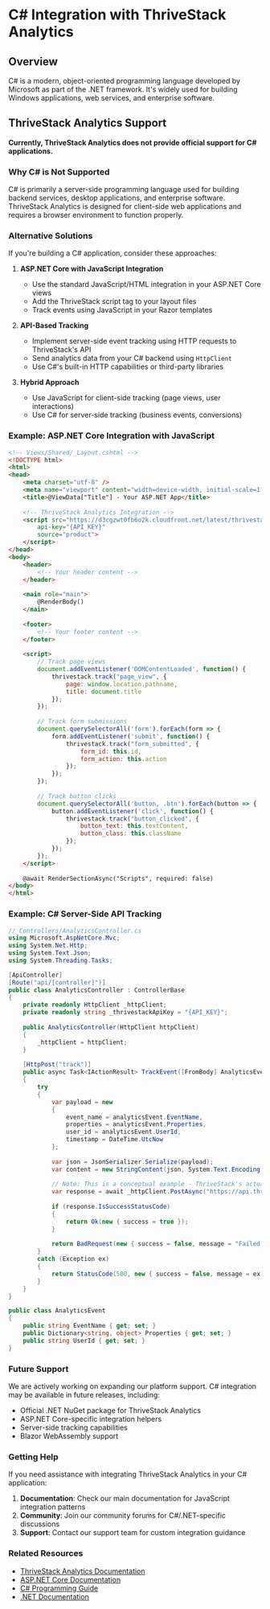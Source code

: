 # C# Integration with ThriveStack Analytics

## Overview

C# is a modern, object-oriented programming language developed by Microsoft as part of the .NET framework. It's widely used for building Windows applications, web services, and enterprise software.

## ThriveStack Analytics Support

**Currently, ThriveStack Analytics does not provide official support for C# applications.**

### Why C# is Not Supported

C# is primarily a server-side programming language used for building backend services, desktop applications, and enterprise software. ThriveStack Analytics is designed for client-side web applications and requires a browser environment to function properly.

### Alternative Solutions

If you're building a C# application, consider these approaches:

1. **ASP.NET Core with JavaScript Integration**
   - Use the standard JavaScript/HTML integration in your ASP.NET Core views
   - Add the ThriveStack script tag to your layout files
   - Track events using JavaScript in your Razor templates

2. **API-Based Tracking**
   - Implement server-side event tracking using HTTP requests to ThriveStack's API
   - Send analytics data from your C# backend using `HttpClient`
   - Use C#'s built-in HTTP capabilities or third-party libraries

3. **Hybrid Approach**
   - Use JavaScript for client-side tracking (page views, user interactions)
   - Use C# for server-side tracking (business events, conversions)

### Example: ASP.NET Core Integration with JavaScript

```html
<!-- Views/Shared/_Layout.cshtml -->
<!DOCTYPE html>
<html>
<head>
    <meta charset="utf-8" />
    <meta name="viewport" content="width=device-width, initial-scale=1.0" />
    <title>@ViewData["Title"] - Your ASP.NET App</title>
    
    <!-- ThriveStack Analytics Integration -->
    <script src="https://d3cgzwt0fb6o2k.cloudfront.net/latest/thrivestack.js" 
        api-key="{API_KEY}" 
        source="product">
    </script>
</head>
<body>
    <header>
        <!-- Your header content -->
    </header>
    
    <main role="main">
        @RenderBody()
    </main>
    
    <footer>
        <!-- Your footer content -->
    </footer>
    
    <script>
        // Track page views
        document.addEventListener('DOMContentLoaded', function() {
            thrivestack.track("page_view", {
                page: window.location.pathname,
                title: document.title
            });
        });
        
        // Track form submissions
        document.querySelectorAll('form').forEach(form => {
            form.addEventListener('submit', function() {
                thrivestack.track("form_submitted", {
                    form_id: this.id,
                    form_action: this.action
                });
            });
        });
        
        // Track button clicks
        document.querySelectorAll('button, .btn').forEach(button => {
            button.addEventListener('click', function() {
                thrivestack.track("button_clicked", {
                    button_text: this.textContent,
                    button_class: this.className
                });
            });
        });
    </script>
    
    @await RenderSectionAsync("Scripts", required: false)
</body>
</html>
```

### Example: C# Server-Side API Tracking

```csharp
// Controllers/AnalyticsController.cs
using Microsoft.AspNetCore.Mvc;
using System.Net.Http;
using System.Text.Json;
using System.Threading.Tasks;

[ApiController]
[Route("api/[controller]")]
public class AnalyticsController : ControllerBase
{
    private readonly HttpClient _httpClient;
    private readonly string _thrivestackApiKey = "{API_KEY}";
    
    public AnalyticsController(HttpClient httpClient)
    {
        _httpClient = httpClient;
    }
    
    [HttpPost("track")]
    public async Task<IActionResult> TrackEvent([FromBody] AnalyticsEvent analyticsEvent)
    {
        try
        {
            var payload = new
            {
                event_name = analyticsEvent.EventName,
                properties = analyticsEvent.Properties,
                user_id = analyticsEvent.UserId,
                timestamp = DateTime.UtcNow
            };
            
            var json = JsonSerializer.Serialize(payload);
            var content = new StringContent(json, System.Text.Encoding.UTF8, "application/json");
            
            // Note: This is a conceptual example - ThriveStack's actual API endpoints may differ
            var response = await _httpClient.PostAsync("https://api.thrivestack.com/events", content);
            
            if (response.IsSuccessStatusCode)
            {
                return Ok(new { success = true });
            }
            
            return BadRequest(new { success = false, message = "Failed to track event" });
        }
        catch (Exception ex)
        {
            return StatusCode(500, new { success = false, message = ex.Message });
        }
    }
}

public class AnalyticsEvent
{
    public string EventName { get; set; }
    public Dictionary<string, object> Properties { get; set; }
    public string UserId { get; set; }
}
```

### Future Support

We are actively working on expanding our platform support. C# integration may be available in future releases, including:

- Official .NET NuGet package for ThriveStack Analytics
- ASP.NET Core-specific integration helpers
- Server-side tracking capabilities
- Blazor WebAssembly support

### Getting Help

If you need assistance with integrating ThriveStack Analytics in your C# application:

1. **Documentation**: Check our main documentation for JavaScript integration patterns
2. **Community**: Join our community forums for C#/.NET-specific discussions
3. **Support**: Contact our support team for custom integration guidance

### Related Resources

- [ThriveStack Analytics Documentation](https://docs.thrivestack.com)
- [ASP.NET Core Documentation](https://docs.microsoft.com/en-us/aspnet/core/)
- [C# Programming Guide](https://docs.microsoft.com/en-us/dotnet/csharp/)
- [.NET Documentation](https://docs.microsoft.com/en-us/dotnet/) 